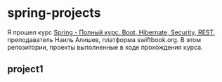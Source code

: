 # spring-projects
Я прошел курс [Spring - Полный курс. Boot, Hibernate, Security, REST](https://swiftbook.org/courses/438/show_promo/), преподаватель Наиль Алишев, платформа swiftbook.org. В этом репозитории, проекты выполненные в ходе прохождения курса.
## project1
